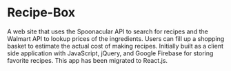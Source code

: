 # Recipe-Box

A web site that uses the Spoonacular API to search for recipes and the Walmart API to lookup prices of the ingredients. Users can fill up a shopping basket to estimate the actual cost of making recipes. Initially built as a client side application with JavaScript, jQuery, and Google Firebase for storing favorite recipes. This app has been migrated to React.js.